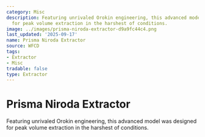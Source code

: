 ```yaml
---
category: Misc
description: Featuring unrivaled Orokin engineering, this advanced model was designed
  for peak volume extraction in the harshest of conditions.
image: ../images/prisma-niroda-extractor-d9a9fc44c4.png
last_updated: '2025-09-17'
name: Prisma Niroda Extractor
source: WFCD
tags:
- Extractor
- Misc
tradable: false
type: Extractor
---
```


# Prisma Niroda Extractor

Featuring unrivaled Orokin engineering, this advanced model was designed for peak volume extraction in the harshest of conditions.

